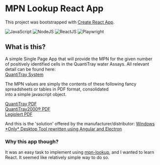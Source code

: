 # MPN Lookup React App

This project was bootstrapped with [Create React App](https://github.com/facebook/create-react-app).

![JavaScript](https://img.shields.io/badge/-JavaScript-f0db4f?&style=for-the-badge&logo=JavaScript&logoColor=black)
![NodeJS](https://img.shields.io/badge/-Node.js-%23339933?&style=for-the-badge&logo=npm&logoColor=white)
![ReactJS](https://img.shields.io/badge/-ReactJs-61DAFB?logo=react&logoColor=white&style=for-the-badge)
![Playwright](https://img.shields.io/static/v1?style=for-the-badge&message=Playwright&color=2EAD33&logo=Playwright&logoColor=FFFFFF&label=)

## What is this?

A simple Single Page App that will provide the MPN for the given number  
of positively identified cells in the QuantiTray water Assays. All relevant detail can be found here:  
[QuantiTray System](https://www.idexx.com/en/water/water-products-services/quanti-tray-system/)

The MPN values are simply the contents of these following fancy spreadsheets or tables in PDF format, consolidated  
into a simple javascript object.

[QuantiTray PDF](https://www.chegg.com/homework-help/questions-and-answers/idexx-51-well-quanti-tray-mpn-table--wells-giving-mpn-95-confidence-limits-positive-reacti-q98070800)  
[QuantiTray2000® PDF](https://www.idexx.com/files/qt97mpntable.pdf)  
[Legiolert PDF](https://www.idexx.com/files/quanti-tray-legiolert-mpn-table.pdf)

And this is the 'solution' offered by the manufacturer/distributor:
[Windows \*Only\* Desktop Tool rewritten using Angular and Electron](https://www.idexx.com/en/water/resources/mpn-generator/)

### Why this app though?

It was an easy task to implement using [mpn-lookup](https://github.com/jonathan-gartland/mpn-lookup), and I wanted to learn React. It seemed like relatively simple way to do so.

